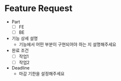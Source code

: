 # Feature Request

- Part
  - [ ] FE
  - [ ] BE
- 기능 상세 설명
  - 기능에서 어떤 부분이 구현되어야 하는 지 설명해주세요
- 완료 조건
  - [ ] 작업1
  - [ ] 작업2
- Deadline
  - 마감 기한을 설정해주세요
